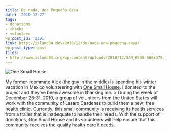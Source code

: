 ```yaml
---
title: De nada, Una Pequeña Casa
date: '2010-12-27'
tags:
- donations
- thanks
- volunteer
wp:post_id: '2391'
link: http://island94.dev/2010/12/de-nada-una-pequena-casa/
wp:post_type: post
files:
- http://www.island94.org/wp-content/uploads/2010/12/SAM_0505-500x375.jpg
---
```


![](http://www.island94.org/wp-content/uploads/2010/12/SAM_0505-500x375.jpg "One Small House")

My former-roommate Alex (the guy in the middle) is spending his winter vacation in Mexico volunteering with [One Small House](http://www.onesmallhouse.org/). I donated to the project and they've been awesome in thanking me. > During the week of December 26-31, 2010, a group of volunteers from the United States will work with the community of Lazaro Cardenas to build them a new, free health clinic. Currently, this small community is receiving its health services from a trailer that is inadequate to handle their needs. With the support of donations, One Small House and its volunteers will help ensure that this community receives the quality health care it needs.